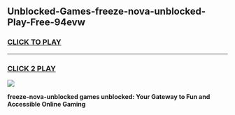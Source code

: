 
## Unblocked-Games-freeze-nova-unblocked-Play-Free-94evw
<h3>
<a href="https://premium76.site?title=freeze-nova-unblocked&ref=21A">CLICK TO PLAY</a></h3>
<hr>

<h3>
<a href="https://premium76.site?title=freeze-nova-unblocked&ref=21A">CLICK 2 PLAY</a>
  
</h3>

<a href="https://premium76.site?title=freeze-nova-unblocked&ref=21A"><img src="https://clearcache.store/games.png"></a>


**freeze-nova-unblocked games unblocked: Your Gateway to Fun and Accessible Online Gaming**
